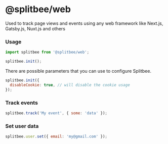 # @splitbee/web

Used to track page views and events using any web framework like Next.js, Gatsby.js, Nuxt.js and others

### Usage

```js
import splitbee from '@splitbee/web';

splitbee.init();
```

There are possible parameters that you can use to configure Splitbee.

```js
splitbee.init({
  disableCookie: true, // will disable the cookie usage
});
```

### Track events

```js
splitbee.track('My event', { some: 'data' });
```

### Set user data

```js
splitbee.user.set({ email: 'my@gmail.com' });
```
